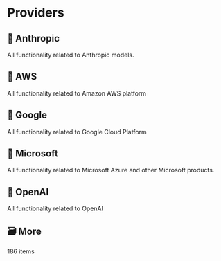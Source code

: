 # Providers

## 📄️ Anthropic

All functionality related to Anthropic models.

## 📄️ AWS

All functionality related to Amazon AWS platform

## 📄️ Google

All functionality related to Google Cloud Platform

## 📄️ Microsoft

All functionality related to Microsoft Azure and other Microsoft products.

## 📄️ OpenAI

All functionality related to OpenAI

## 🗃️ More

186 items
